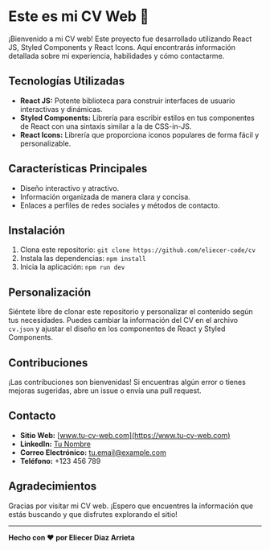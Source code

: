 # Este es mi CV Web 🚀

¡Bienvenido a mi CV web! Este proyecto fue desarrollado utilizando React JS, Styled Components y React Icons. Aquí encontrarás información detallada sobre mi experiencia, habilidades y cómo contactarme.

## Tecnologías Utilizadas

- **React JS:** Potente biblioteca para construir interfaces de usuario interactivas y dinámicas.
- **Styled Components:** Librería para escribir estilos en tus componentes de React con una sintaxis similar a la de CSS-in-JS.
- **React Icons:** Librería que proporciona iconos populares de forma fácil y personalizable.

## Características Principales

- Diseño interactivo y atractivo.
- Información organizada de manera clara y concisa.
- Enlaces a perfiles de redes sociales y métodos de contacto.

## Instalación

1. Clona este repositorio: `git clone https://github.com/eliecer-code/cv`
2. Instala las dependencias: `npm install`
3. Inicia la aplicación: `npm run dev`

## Personalización

Siéntete libre de clonar este repositorio y personalizar el contenido según tus necesidades. Puedes cambiar la información del CV en el archivo `cv.json` y ajustar el diseño en los componentes de React y Styled Components.

## Contribuciones

¡Las contribuciones son bienvenidas! Si encuentras algún error o tienes mejoras sugeridas, abre un issue o envía una pull request.

## Contacto

- **Sitio Web:** [www.tu-cv-web.com](https://www.tu-cv-web.com)
- **LinkedIn:** [Tu Nombre](https://www.linkedin.com/in/tu-nombre)
- **Correo Electrónico:** <tu.email@example.com>
- **Teléfono:** +123 456 789

## Agradecimientos

Gracias por visitar mi CV web. ¡Espero que encuentres la información que estás buscando y que disfrutes explorando el sitio!

---
**Hecho con ❤️ por Eliecer Diaz Arrieta**
